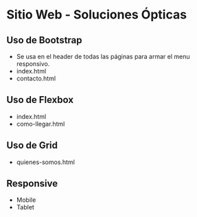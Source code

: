 # Sitio Web - Soluciones Ópticas

## Uso de Bootstrap
- Se usa en el header de todas las páginas para armar el menu responsivo.
- index.html
- contacto.html

## Uso de Flexbox
- index.html
- como-llegar.html

## Uso de Grid
- quienes-somos.html

## Responsive
- Mobile
- Tablet